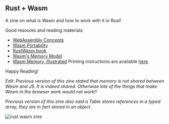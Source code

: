 ## Rust + Wasm

A zine on what is Wasm and how to work with it in Rust!

Good resoures and reading materials:
- [WebAssembly
  Concepts](https://developer.mozilla.org/en-US/docs/WebAssembly/Concepts)
- [Wasm
  Portability](https://webassembly.org/docs/portability/#assumptions-for-efficient-execution)
- [RustWasm book](https://rustwasm.github.io/book/)
- [Wasm's Memory
  Model](https://webassembly.github.io/spec/core/syntax/modules.html#syntax-mem)
- [Wasm Memory,
  Illustrated](https://hacks.mozilla.org/2017/07/memory-in-webassembly-and-why-its-safer-than-you-think/)
Printing instructions are available [here](./instructions.md).

Happy Reading!

_Edit:_
_Previous version of this zine stated that memory is not shared between
Wasm and JS. It is indeed shared. Otherwise lots of the things that make Wasm in
the browser work would not work!!_

_Previous version of this zine also said a Table stores references in a typed
array, they are in fact stored in an object._

![rust wasm zine](./img/rust-wasm.png)

